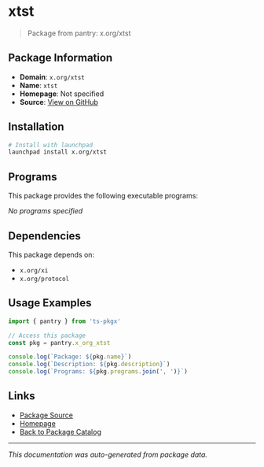 # xtst

> Package from pantry: x.org/xtst

## Package Information

- **Domain**: `x.org/xtst`
- **Name**: `xtst`
- **Homepage**: Not specified
- **Source**: [View on GitHub](https://github.com/pkgxdev/pantry/tree/main/projects/x.org/xtst/package.yml)

## Installation

```bash
# Install with launchpad
launchpad install x.org/xtst
```

## Programs

This package provides the following executable programs:

*No programs specified*

## Dependencies

This package depends on:

- `x.org/xi`
- `x.org/protocol`

## Usage Examples

```typescript
import { pantry } from 'ts-pkgx'

// Access this package
const pkg = pantry.x_org_xtst

console.log(`Package: ${pkg.name}`)
console.log(`Description: ${pkg.description}`)
console.log(`Programs: ${pkg.programs.join(', ')}`)
```

## Links

- [Package Source](https://github.com/pkgxdev/pantry/tree/main/projects/x.org/xtst/package.yml)
- [Homepage](#)
- [Back to Package Catalog](../package-catalog.md)

---

*This documentation was auto-generated from package data.*
